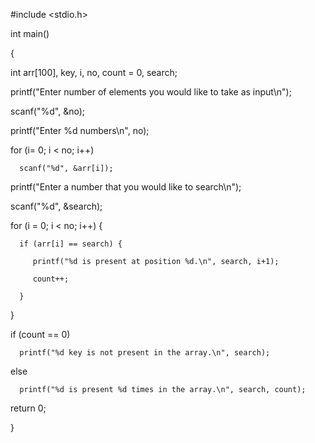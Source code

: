 

#include <stdio.h>

int main()

{

   int arr[100], key, i, no, count = 0, search;

   printf("Enter number of elements you would like to take as input\n");

   scanf("%d", &no);

   printf("Enter %d numbers\n", no);

   for (i= 0; i < no; i++)

      scanf("%d", &arr[i]);  

   printf("Enter a number that you would like to search\n");

   scanf("%d", &search);  

   for (i = 0; i < no; i++) {

      if (arr[i] == search) {

         printf("%d is present at position %d.\n", search, i+1);

         count++;

      }

   }

   if (count == 0)

      printf("%d key is not present in the array.\n", search);

   else

      printf("%d is present %d times in the array.\n", search, count);    

   return 0;

}
